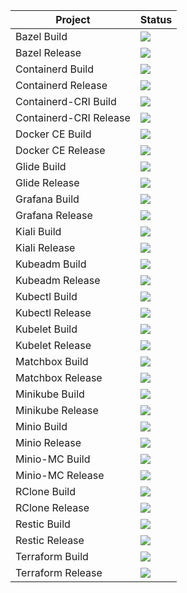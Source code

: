 Project | Status
------------ | -------------
Bazel Build| <a href="http://minicloud.parqtec.unicamp.br:60000/job/bazel-build"><img src="http://minicloud.parqtec.unicamp.br:60000/job/bazel-build/badge/icon?"></a>
Bazel Release | <a href="https://travis-ci.org/Unicamp-OpenPower/bazel-releases"><img src="https://travis-ci.org/Unicamp-OpenPower/bazel-releases.png"></a>
Containerd Build| <a href="https://travis-ci.org/Unicamp-OpenPower/containerd-build"><img src="https://travis-ci.org/Unicamp-OpenPower/containerd-build.png"></a>
Containerd Release| <a href="https://travis-ci.org/Unicamp-OpenPower/containerd-releases"><img src="https://travis-ci.org/Unicamp-OpenPower/containerd-releases.png"></a>
Containerd-CRI Build| <a href="http://minicloud.parqtec.unicamp.br:60000/job/containerd-cri-build"><img src="http://minicloud.parqtec.unicamp.br:60000/job/containerd-cri-build/badge/icon?"></a>
Containerd-CRI Release| <a href="http://minicloud.parqtec.unicamp.br:60000/job/containerd-cri-release"><img src="http://minicloud.parqtec.unicamp.br:60000/job/containerd-cri-release/badge/icon?"></a>
Docker CE Build | <a href="http://minicloud.parqtec.unicamp.br:60000/job/docker-ce-build/"><img src="http://minicloud.parqtec.unicamp.br:60000/job/docker-ce-build/badge/icon?"></a>
Docker CE Release | <a href="http://minicloud.parqtec.unicamp.br:60000/job/docker-ce-releases/"><img src="http://minicloud.parqtec.unicamp.br:60000/job/docker-ce-releases/badge/icon?"></a>
Glide Build | <a href="https://travis-ci.org/Unicamp-OpenPower/glide-build"><img src="https://travis-ci.org/Unicamp-OpenPower/glide-build.png"></a>
Glide Release | <a href="https://travis-ci.org/Unicamp-OpenPower/glide-releases"><img src="https://travis-ci.org/Unicamp-OpenPower/glide-releases.png"></a>
Grafana Build | <a href="http://minicloud.parqtec.unicamp.br:60000/job/grafana-build"><img src="http://minicloud.parqtec.unicamp.br:60000/job/grafana-build/badge/icon?"></a>
Grafana Release | <a href="http://minicloud.parqtec.unicamp.br:60000/job/grafana-releases"><img src="http://minicloud.parqtec.unicamp.br:60000/job/grafana-releases/badge/icon?"></a>
Kiali Build | <a href="https://travis-ci.org/Unicamp-OpenPower/kiali-build"><img src="https://travis-ci.org/Unicamp-OpenPower/kiali-build.png"></a>
Kiali Release | <a href="https://travis-ci.org/Unicamp-OpenPower/kiali-releases"><img src="https://travis-ci.org/Unicamp-OpenPower/kiali-releases.png"></a>
Kubeadm Build | <a href="https://travis-ci.org/Unicamp-OpenPower/kubeadm-build"><img src="https://travis-ci.org/Unicamp-OpenPower/kubeadm-build.png"></a>
Kubeadm Release | <a href="https://travis-ci.org/Unicamp-OpenPower/kubeadm-releases"><img src="https://travis-ci.org/Unicamp-OpenPower/kubeadm-releases.png"></a>
Kubectl Build | <a href="https://travis-ci.org/Unicamp-OpenPower/kubectl-build"><img src="https://travis-ci.org/Unicamp-OpenPower/kubectl-build.png"></a>
Kubectl Release | <a href="https://travis-ci.org/Unicamp-OpenPower/kubectl-releases"><img src="https://travis-ci.org/Unicamp-OpenPower/kubectl-releases.png"></a>
Kubelet Build | <a href="https://travis-ci.org/Unicamp-OpenPower/kubelet-build"><img src="https://travis-ci.org/Unicamp-OpenPower/kubelet-build.png"></a>
Kubelet Release | <a href="https://travis-ci.org/Unicamp-OpenPower/kubelet-releases"><img src="https://travis-ci.org/Unicamp-OpenPower/kubelet-releases.png"></a>
Matchbox Build | <a href="https://travis-ci.org/Unicamp-OpenPower/matchbox-builds"><img src="https://travis-ci.org/Unicamp-OpenPower/matchbox-builds.png"></a>
Matchbox Release | <a href="https://travis-ci.org/Unicamp-OpenPower/matchbox-releases"><img src="https://travis-ci.org/Unicamp-OpenPower/matchbox-releases.png"></a>
Minikube Build | <a href="https://travis-ci.org/Unicamp-OpenPower/minikube-build"><img src="https://travis-ci.org/Unicamp-OpenPower/minikube-build.png"></a>
Minikube Release | <a href="https://travis-ci.org/Unicamp-OpenPower/minikube-releases"><img src="https://travis-ci.org/Unicamp-OpenPower/minikube-releases.png"></a>
Minio Build | <a href="https://travis-ci.org/Unicamp-OpenPower/minio-build"><img src="https://travis-ci.org/Unicamp-OpenPower/minio-build.png"></a>
Minio Release | <a href="https://travis-ci.org/Unicamp-OpenPower/minio-releases"><img src="https://travis-ci.org/Unicamp-OpenPower/minio-releases.png"></a>
Minio-MC Build | <a href="https://travis-ci.org/Unicamp-OpenPower/minio-mc-build"><img src="https://travis-ci.org/Unicamp-OpenPower/minio-mc-build.png"></a>
Minio-MC Release | <a href="https://travis-ci.org/Unicamp-OpenPower/minio-mc-releases"><img src="https://travis-ci.org/Unicamp-OpenPower/minio-mc-releases.png"></a>
RClone Build | <a href="https://travis-ci.org/Unicamp-OpenPower/rclone-build"><img src="https://travis-ci.org/Unicamp-OpenPower/rclone-build.png"></a>
RClone Release | <a href="https://travis-ci.org/Unicamp-OpenPower/rclone-releases"><img src="https://travis-ci.org/Unicamp-OpenPower/rclone-releases.png"></a>
Restic Build | <a href="https://travis-ci.org/Unicamp-OpenPower/restic-build"><img src="https://travis-ci.org/Unicamp-OpenPower/restic-build.png"></a>
Restic Release | <a href="https://travis-ci.org/Unicamp-OpenPower/restic-releases"><img src="https://travis-ci.org/Unicamp-OpenPower/restic-releases.png"></a>
Terraform Build | <a href="https://travis-ci.org/Unicamp-OpenPower/terraform-build"><img src="https://travis-ci.org/Unicamp-OpenPower/terraform-build.png"></a>
Terraform Release | <a href="https://travis-ci.org/Unicamp-OpenPower/terraform-releases"><img src="https://travis-ci.org/Unicamp-OpenPower/terraform-releases.png"></a>
